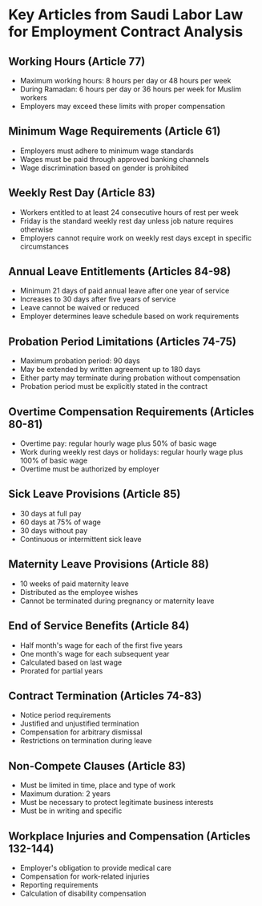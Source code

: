 # Key Articles from Saudi Labor Law for Employment Contract Analysis

## Working Hours (Article 77)
- Maximum working hours: 8 hours per day or 48 hours per week
- During Ramadan: 6 hours per day or 36 hours per week for Muslim workers
- Employers may exceed these limits with proper compensation

## Minimum Wage Requirements (Article 61)
- Employers must adhere to minimum wage standards
- Wages must be paid through approved banking channels
- Wage discrimination based on gender is prohibited

## Weekly Rest Day (Article 83)
- Workers entitled to at least 24 consecutive hours of rest per week
- Friday is the standard weekly rest day unless job nature requires otherwise
- Employers cannot require work on weekly rest days except in specific circumstances

## Annual Leave Entitlements (Articles 84-98)
- Minimum 21 days of paid annual leave after one year of service
- Increases to 30 days after five years of service
- Leave cannot be waived or reduced
- Employer determines leave schedule based on work requirements

## Probation Period Limitations (Articles 74-75)
- Maximum probation period: 90 days
- May be extended by written agreement up to 180 days
- Either party may terminate during probation without compensation
- Probation period must be explicitly stated in the contract

## Overtime Compensation Requirements (Articles 80-81)
- Overtime pay: regular hourly wage plus 50% of basic wage
- Work during weekly rest days or holidays: regular hourly wage plus 100% of basic wage
- Overtime must be authorized by employer

## Sick Leave Provisions (Article 85)
- 30 days at full pay
- 60 days at 75% of wage
- 30 days without pay
- Continuous or intermittent sick leave

## Maternity Leave Provisions (Article 88)
- 10 weeks of paid maternity leave
- Distributed as the employee wishes
- Cannot be terminated during pregnancy or maternity leave

## End of Service Benefits (Article 84)
- Half month's wage for each of the first five years
- One month's wage for each subsequent year
- Calculated based on last wage
- Prorated for partial years

## Contract Termination (Articles 74-83)
- Notice period requirements
- Justified and unjustified termination
- Compensation for arbitrary dismissal
- Restrictions on termination during leave

## Non-Compete Clauses (Article 83)
- Must be limited in time, place and type of work
- Maximum duration: 2 years
- Must be necessary to protect legitimate business interests
- Must be in writing and specific

## Workplace Injuries and Compensation (Articles 132-144)
- Employer's obligation to provide medical care
- Compensation for work-related injuries
- Reporting requirements
- Calculation of disability compensation
